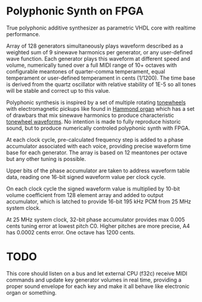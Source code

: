 # Polyphonic Synth on FPGA

True polyphonic additive synthesizer as parametric VHDL core with 
realtime performance.

Array of 128 generators simultaneously plays waveform described as a weighted
sum of 9 sinewave harmonics per generator, or any user-defined wave function.
Each generator plays this waveform at different speed and volume, numerically 
tuned over a full MIDI range of 10+ octaves with configurable meantones of
quarter-comma temperament, equal temperament or user-defined
temperament in cents (1/1200).
The time base is derived from the quartz oscillator with relative
stability of 1E-5 so all tones will be stable and correct up to this
value.

Polyphonic synthesis is inspired by a set of multiple rotating
[tonewheels](https://en.wikipedia.org/wiki/Tonewheel) with
electromagnetic pickups like found in
[Hammond organ](https://en.wikipedia.org/wiki/Hammond_organ) which
has a set of drawbars that mix sinewave harmonics to produce characteristic
[tonewheel waveforms](https://www.soundonsound.com/techniques/synthesizing-tonewheel-organs).
No intention is made to fully reproduce historic sound, but 
to produce numerically controled polyphonic synth with FPGA.

At each clock cycle, pre-calculated frequency step is added to a
phase accumulator associated with each voice, providing precise
waveform time base for each generator. The array is based on
12 meantones per octave but any other tuning is possible.

Upper bits of the phase accumulator are taken to address waveform
table data, reading one 16-bit signed waveform value per clock cycle.

On each clock cycle the signed waveform value is multiplied by 10-bit volume
coefficient from 128 element array and added to output accumulator,
which is latched to provide 16-bit 195 kHz PCM from 25 MHz system clock.

At 25 MHz system clock, 32-bit phase accumulator provides max 0.005 cents
tuning error at lowest pitch C0. Higher pitches are more precise,
A4 has 0.0002 cents error. One octave has 1200 cents.

# TODO

This core should listen on a bus and let external CPU (f32c) receive
MIDI commands and update key generator volumes in real time, 
providing a proper sound envelope for each key and make it all behave
like electronic organ or something.
